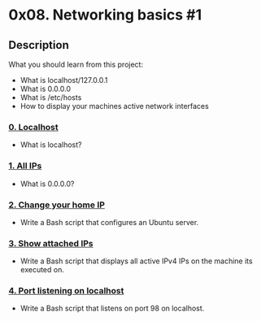 # 0x08. Networking basics #1

## Description
What you should learn from this project:

* What is localhost/127.0.0.1
* What is 0.0.0.0
* What is /etc/hosts
* How to display your machines active network interfaces


### [0. Localhost](./0-localhost)
* What is localhost?


### [1. All IPs](./1-wildcard)
* What is 0.0.0.0?


### [2. Change your home IP](./2-change_your_home_IP)
* Write a Bash script that configures an Ubuntu server. 


### [3. Show attached IPs](./3-show_attached_IPs)
* Write a Bash script that displays all active IPv4 IPs on the machine its executed on.


### [4. Port listening on localhost](./4-port_listening_on_localhost)
* Write a Bash script that listens on port 98 on localhost.
